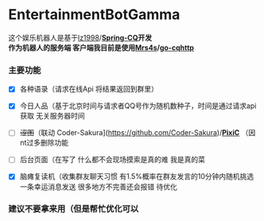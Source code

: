 # EntertainmentBotGamma
这个娱乐机器人是基于[lz1998](https://github.com/lz1998)/**[Spring-CQ](https://github.com/lz1998/Spring-CQ)**开发<br/>
作为机器人的服务端
客户端我目前是使用[Mrs4s](https://github.com/Mrs4s)/**[go-cqhttp](https://github.com/Mrs4s/go-cqhttp)**<br/>

### 主要功能

- [x] 各种语录（请求在线Api 将结果返回到群里）

- [x] 今日人品（基于北京时间与请求者QQ号作为随机数种子，时间是通过请求api获取 无关服务器时间

- [ ] ~~涩图~~（联动 Coder-Sakura](https://github.com/Coder-Sakura)/**[PixiC](https://github.com/Coder-Sakura/PixiC)** （因nt过多删除功能

- [ ] 后台页面（在写了 什么都不会现场摸索是真的难 我是真的菜

- [x] 脑瘫复读机（收集群友聊天习惯 有1.5%概率在群友发言的10分钟内随机挑选一条幸运消息发送 很多地方不完善还会报错 待优化

### 建议不要拿来用（但是帮忙优化可以